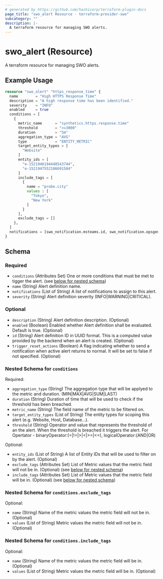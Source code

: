 ```yaml
---
# generated by https://github.com/hashicorp/terraform-plugin-docs
page_title: "swo_alert Resource - terraform-provider-swo"
subcategory: ""
description: |-
  A terraform resource for managing SWO alerts.
---
```


# swo_alert (Resource)

A terraform resource for managing SWO alerts.

## Example Usage

```terraform
resource "swo_alert" "https_response_time" {
  name        = "High HTTPS Response Time"
  description = "A high response time has been identified."
  severity    = "INFO"
  enabled     = true
  conditions = [
    {
      metric_name      = "synthetics.https.response.time"
      threshold        = ">=3000"
      duration         = "5m"
      aggregation_type = "AVG"
      type             = "ENTITY_METRIC"
      target_entity_types = [
        "Website"
      ]
      entity_ids = [
        "e-1521946194448543744",
        "e-1521947552186691584"
      ]
      include_tags = [
        {
          name = "probe.city"
          values : [
            "Tokyo",
            "New York"
          ]
        }
      ],
      exclude_tags = []
    },
  ]
  notifications = [swo_notification.msteams.id, swo_notification.opsgenie.id]
}
```

<!-- schema generated by tfplugindocs -->
## Schema

### Required

- `conditions` (Attributes Set) One or more conditions that must be met to tigger the alert. (see [below for nested schema](#nestedatt--conditions))
- `name` (String) Alert definition name.
- `notifications` (List of String) A list of notifications to assign to this alert.
- `severity` (String) Alert definition severity (INFO|WARNING|CRITICAL).

### Optional

- `description` (String) Alert definition description. (Optional)
- `enabled` (Boolean) Enabled whether Alert definition shall be evaluated. Default is true. (Optional)
- `id` (String) Alert definition ID in UUID format. This is a computed value provided by the backend when an alert is created. (Optional)
- `trigger_reset_actions` (Boolean) A flag indicating whether to send a notification when active alert returns to normal. It will be set to false if not specified. (Optional)

<a id="nestedatt--conditions"></a>
### Nested Schema for `conditions`

Required:

- `aggregation_type` (String) The aggregation type that will be applyed to the metric and duration. (MIN|MAX|AVG|SUM|LAST)
- `duration` (String) Duration of time that will be used to check if the threshold has been breached.
- `metric_name` (String) The field name of the metric to be filtered on.
- `target_entity_types` (List of String) The entity types for scoping this alert (e.g. Website, Host, Database...).
- `threshold` (String) Operator and value that represents the threshold of an the alert. When the threshold is breached it triggers the alert. For Opertator - binaryOperator:(=|!=|>|<|>=|<=), logicalOperator:(AND|OR)

Optional:

- `entity_ids` (List of String) A list of Entity IDs that will be used to filter on by the alert. (Optional)
- `exclude_tags` (Attributes Set) List of Metric values that the metric field will not be in. (Optional) (see [below for nested schema](#nestedatt--conditions--exclude_tags))
- `include_tags` (Attributes Set) List of Metric values that the metric field will be in. (Optional) (see [below for nested schema](#nestedatt--conditions--include_tags))

<a id="nestedatt--conditions--exclude_tags"></a>
### Nested Schema for `conditions.exclude_tags`

Optional:

- `name` (String) Name of the metric values the metric field will not be in. (Optional)
- `values` (List of String) Metric values the metric field will not be in. (Optional)


<a id="nestedatt--conditions--include_tags"></a>
### Nested Schema for `conditions.include_tags`

Optional:

- `name` (String) Name of the metric values the metric field will be in. (Optional)
- `values` (List of String) Metric values the metric field will be in. (Optional)
